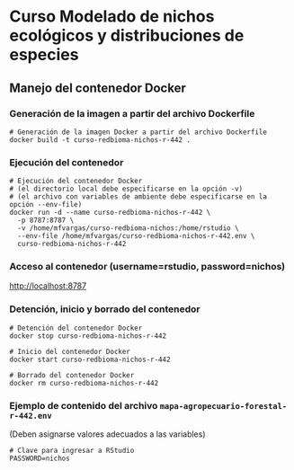 # Curso Modelado de nichos ecológicos y distribuciones de especies

## Manejo del contenedor Docker

### Generación de la imagen a partir del archivo Dockerfile

```shell
# Generación de la imagen Docker a partir del archivo Dockerfile
docker build -t curso-redbioma-nichos-r-442 .
```

### Ejecución del contenedor

```shell
# Ejecución del contenedor Docker
# (el directorio local debe especificarse en la opción -v)
# (el archivo con variables de ambiente debe especificarse en la opción --env-file)
docker run -d --name curso-redbioma-nichos-r-442 \
  -p 8787:8787 \
  -v /home/mfvargas/curso-redbioma-nichos:/home/rstudio \
  --env-file /home/mfvargas/curso-redbioma-nichos-r-442.env \
  curso-redbioma-nichos-r-442
```
  
### Acceso al contenedor (username=rstudio, password=nichos)
[http://localhost:8787](http://localhost:8787)

### Detención, inicio y borrado del contenedor

```shell
# Detención del contenedor Docker
docker stop curso-redbioma-nichos-r-442

# Inicio del contenedor Docker
docker start curso-redbioma-nichos-r-442

# Borrado del contenedor Docker
docker rm curso-redbioma-nichos-r-442
```

### Ejemplo de contenido del archivo `mapa-agropecuario-forestal-r-442.env`

(Deben asignarse valores adecuados a las variables)

```shell
# Clave para ingresar a RStudio
PASSWORD=nichos
```
